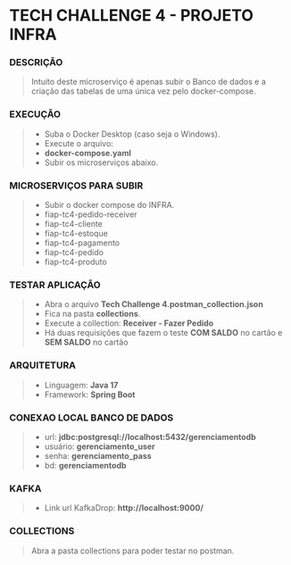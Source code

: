 # TECH CHALLENGE 4 - PROJETO INFRA

### DESCRIÇÃO
> Intuito deste microserviço é apenas subir o Banco de dados e a 
> <br> criação das tabelas de uma única vez pelo docker-compose.

### EXECUÇÃO
> - Suba o Docker Desktop (caso seja o Windows).
> - Execute o arquivo: 
> - **docker-compose.yaml**
> - Subir os microserviços abaixo.

### MICROSERVIÇOS PARA SUBIR
> - Subir o docker compose do INFRA.
> - fiap-tc4-pedido-receiver
> - fiap-tc4-cliente
> - fiap-tc4-estoque
> - fiap-tc4-pagamento
> - fiap-tc4-pedido
> - fiap-tc4-produto

### TESTAR APLICAÇÃO
> - Abra o arquivo **Tech Challenge 4.postman_collection.json**
> - Fica na pasta **collections**.
> - Execute a collection: **Receiver - Fazer Pedido**
> - Há duas requisições que fazem o teste **COM SALDO** no cartão e **SEM SALDO** no cartão 
 
### ARQUITETURA
> - Linguagem: **Java 17**
> - Framework: **Spring Boot**

### CONEXAO LOCAL BANCO DE DADOS
> - url: **jdbc:postgresql://localhost:5432/gerenciamentodb**
> - usuário: **gerenciamento_user**
> - senha: **gerenciamento_pass**
> - bd: **gerenciamentodb**

### KAFKA
> - Link url KafkaDrop: **http://localhost:9000/**

### COLLECTIONS
> Abra a pasta collections para poder testar no postman.
